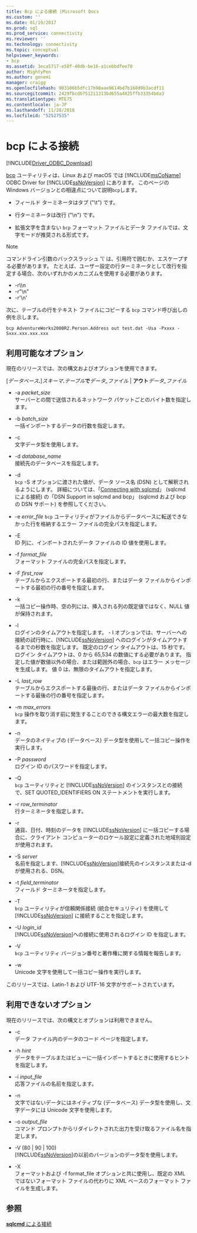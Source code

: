 ```yaml
---
title: Bcp による接続 |Microsoft Docs
ms.custom: ''
ms.date: 01/19/2017
ms.prod: sql
ms.prod_service: connectivity
ms.reviewer: ''
ms.technology: connectivity
ms.topic: conceptual
helpviewer_keywords:
- bcp
ms.assetid: 3eca5717-e50f-40db-be16-a1cebbdfee70
author: MightyPen
ms.author: genemi
manager: craigg
ms.openlocfilehash: 903106b5dfc17b98aae0614bd7b168d9b3acdf11
ms.sourcegitcommit: 2429fbcdb751211313bd655a4825ffb33354bda3
ms.translationtype: MTE75
ms.contentlocale: ja-JP
ms.lasthandoff: 11/28/2018
ms.locfileid: "52527535"
---
```

# <a name="connecting-with-bcp"></a>bcp による接続
[!INCLUDE[Driver_ODBC_Download](../../../includes/driver_odbc_download.md)]

[bcp](https://go.microsoft.com/fwlink/?LinkID=190626) ユーティリティは、Linux および macOS では [!INCLUDE[msCoName](../../../includes/msconame_md.md)] ODBC Driver for [!INCLUDE[ssNoVersion](../../../includes/ssnoversion-md.md)] にあります。 このページの Windows バージョンとの相違点について説明`bcp`します。
  
- フィールド ターミネータはタブ ("\t") です。  
  
- 行ターミネータは改行 ("\n") です。  
  
- 拡張文字を含まない `bcp` フォーマット ファイルとデータ ファイルでは、文字モードが推奨される形式です。  
  
> [!NOTE]  
> コマンドライン引数のバックスラッシュ '\\' は、引用符で囲むか、エスケープする必要があります。 たとえば、ユーザー設定の行ターミネータとして改行を指定する場合、次のいずれかのメカニズムを使用する必要があります。  
>   
> -   -r\\\n  
> -   -r"\n"  
> -   -r'\n'  
  
次に、テーブルの行をテキスト ファイルにコピーする `bcp` コマンド呼び出しの例を示します。  
  
```  
bcp AdventureWorks2008R2.Person.Address out test.dat -Usa -Pxxxx -Sxxx.xxx.xxx.xxx  
```  
  
## <a name="available-options"></a>利用可能なオプション
現在のリリースでは、次の構文およびオプションを使用できます。  

[_データベース_**.**]_スキーマ_**.**_テーブル_**で**_データ\_ファイル_ | **アウト**_データ\_ファイル_

- -a *packet_size*  
サーバーとの間で送信されるネットワーク パケットごとのバイト数を指定します。  
  
- -b *batch_size*  
一括インポートするデータの行数を指定します。  
  
- -c  
文字データ型を使用します。  
  
- -d *database_name*  
接続先のデータベースを指定します。  
  
- -d  
`bcp` -S オプションに渡された値が、データ ソース名 (DSN) として解釈されるようにします。 詳細については、「[Connecting with sqlcmd](../../../connect/odbc/linux-mac/connecting-with-sqlcmd.md)」 (sqlcmd による接続) の「DSN Support in sqlcmd and bcp」 (sqlcmd および bcp の DSN サポート) を参照してください。  
  
- -e *error_file* `bcp` ユーティリティがファイルからデータベースに転送できなかった行を格納するエラー ファイルの完全パスを指定します。  
  
- -E  
ID 列に、インポートされたデータ ファイルの ID 値を使用します。  
  
- -f *format_file*  
フォーマット ファイルの完全パスを指定します。  
  
- -F *first_row*  
テーブルからエクスポートする最初の行、またはデータ ファイルからインポートする最初の行の番号を指定します。  
  
- -k  
一括コピー操作時、空の列には、挿入される列の既定値ではなく、NULL 値が保持されます。  
  
- -l  
ログインのタイムアウトを指定します。 - l オプションでは、サーバーへの接続の試行時に、[!INCLUDE[ssNoVersion](../../../includes/ssnoversion-md.md)] へのログインがタイムアウトするまでの秒数を指定します。 既定のログイン タイムアウトは、15 秒です。 ログイン タイムアウトは、0 から 65,534 の数値にする必要があります。 指定した値が数値以外の場合、または範囲外の場合、`bcp` はエラー メッセージを生成します。 値 0 は、無限のタイムアウトを指定します。
  
- -L *last_row*  
テーブルからエクスポートする最後の行、またはデータ ファイルからインポートする最後の行の番号を指定します。  
  
- -m *max_errors*  
`bcp` 操作を取り消す前に発生することのできる構文エラーの最大数を指定します。  
  
- -n  
データのネイティブの (データベース) データ型を使用して一括コピー操作を実行します。  
  
- -P *password*  
ログイン ID のパスワードを指定します。  
  
- -Q  
`bcp` ユーティリティと [!INCLUDE[ssNoVersion](../../../includes/ssnoversion-md.md)] のインスタンスとの接続で、SET QUOTED_IDENTIFIERS ON ステートメントを実行します。  
  
- -r *row_terminator*  
行ターミネータを指定します。  
  
- -r  
通貨、日付、時刻のデータを [!INCLUDE[ssNoVersion](../../../includes/ssnoversion-md.md)] に一括コピーする場合に、クライアント コンピューターのロケール設定に定義された地域別設定が使用されます。  
  
- -S *server*  
名前を指定します、[!INCLUDE[ssNoVersion](../../../includes/ssnoversion-md.md)]接続先のインスタンスまたは-d が使用される、DSN。  
  
- -t *field_terminator*  
フィールド ターミネータを指定します。  
  
- -T  
`bcp` ユーティリティが信頼関係接続 (統合セキュリティ) を使用して [!INCLUDE[ssNoVersion](../../../includes/ssnoversion-md.md)] に接続することを指定します。  
  
- -U *login_id*  
[!INCLUDE[ssNoVersion](../../../includes/ssnoversion-md.md)]への接続に使用されるログイン ID を指定します。  
  
- -V  
`bcp` ユーティリティ バージョン番号と著作権に関する情報を報告します。  
  
- -w  
Unicode 文字を使用して一括コピー操作を実行します。  
  
このリリースでは、Latin-1 および UTF-16 文字がサポートされています。  
  
## <a name="unavailable-options"></a>利用できないオプション
現在のリリースでは、次の構文とオプションは利用できません。  

- -c  
データ ファイル内のデータのコード ページを指定します。  
  
- -h *hint*  
データをテーブルまたはビューに一括インポートするときに使用するヒントを指定します。  
  
- -i *input_file*  
応答ファイルの名前を指定します。  
  
- -n  
文字ではないデータにはネイティブな (データベース) データ型を使用し、文字データには Unicode 文字を使用します。  
  
- -o *output_file*  
コマンド プロンプトからリダイレクトされた出力を受け取るファイル名を指定します。  
  
- -V (80 | 90 | 100)  
[!INCLUDE[ssNoVersion](../../../includes/ssnoversion-md.md)]の以前のバージョンのデータ型を使用します。  
  
- -X  
フォーマットおよび -f format_file オプションと共に使用し、既定の XML ではないフォーマット ファイルの代わりに XML ベースのフォーマット ファイルを生成します。  
  
## <a name="see-also"></a>参照

[**sqlcmd** による接続](../../../connect/odbc/linux-mac/connecting-with-sqlcmd.md)  
